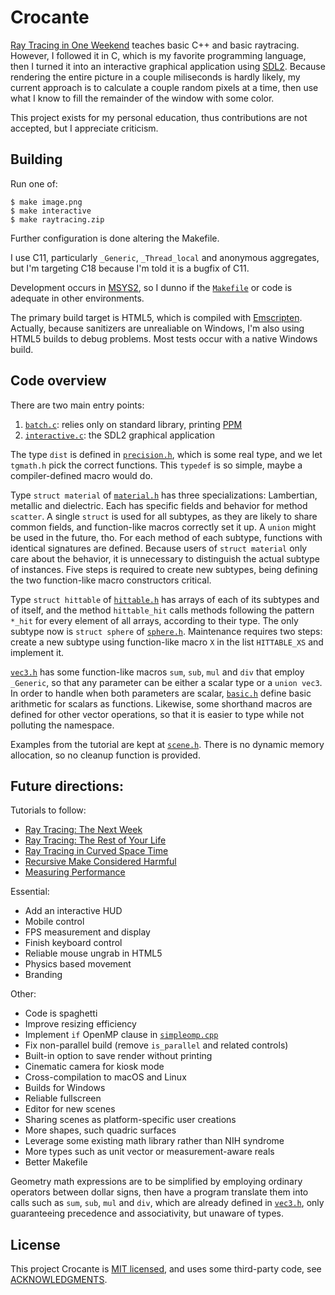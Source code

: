 # Crocante

[Ray Tracing in One Weekend](https://raytracing.github.io/books/raytracinginoneweekend.html)
teaches basic C++ and basic raytracing. However, I followed it in C,
which is my favorite programming language, then I turned it into an
interactive graphical application using [SDL2](https://libsdl.org/).
Because rendering the entire picture in a couple miliseconds is hardly
likely, my current approach is to calculate a couple random pixels at
a time, then use what I know to fill the remainder of the window with
some color.

This project exists for my personal education, thus contributions are
not accepted, but I appreciate criticism.

## Building

Run one of:

    $ make image.png
    $ make interactive
    $ make raytracing.zip

Further configuration is done altering the Makefile.

I use C11, particularly `_Generic`, `_Thread_local` and anonymous
aggregates, but I'm targeting C18 because I'm told it is a bugfix of
C11.

Development occurs in [MSYS2](https://www.msys2.org/), so I dunno if the
[`Makefile`](Makefile) or code is adequate in other environments.

The primary build target is HTML5, which is compiled with
[Emscripten](https://emscripten.org/). Actually, because sanitizers
are unrealiable on Windows, I'm also using HTML5 builds to debug
problems. Most tests occur with a native Windows build.

## Code overview

There are two main entry points:

1. [`batch.c`](batch.c): relies only on standard library, printing
   [PPM](https://en.wikipedia.org/wiki/Netpbm)
2. [`interactive.c`](interactive.c): the SDL2 graphical application

The type `dist` is defined in [`precision.h`](precision.h), which is
some real type, and we let `tgmath.h` pick the correct functions.
This `typedef` is so simple, maybe a compiler-defined macro would do.

Type `struct material` of [`material.h`](material.h) has three
specializations: Lambertian, metallic and dielectric. Each has
specific fields and behavior for method `scatter`. A single `struct`
is used for all subtypes, as they are likely to share common fields,
and function-like macros correctly set it up. A `union` might be used
in the future, tho. For each method of each subtype, functions with
identical signatures are defined. Because users of `struct material`
only care about the behavior, it is unnecessary to distinguish the
actual subtype of instances. Five steps is required to create new
subtypes, being defining the two function-like macro constructors
critical.

Type `struct hittable` of [`hittable.h`](hittable.h) has arrays of
each of its subtypes and of itself, and the method `hittable_hit`
calls methods following the pattern `*_hit` for every element of all
arrays, according to their type. The only subtype now is `struct
sphere` of [`sphere.h`](sphere.h). Maintenance requires two steps:
create a new subtype using function-like macro `X` in the list
`HITTABLE_XS` and implement it.

[`vec3.h`](vec3.h) has some function-like macros `sum`, `sub`, `mul`
and `div` that employ `_Generic`, so that any parameter can be either
a scalar type or a `union vec3`. In order to handle when both
parameters are scalar, [`basic.h`](basic.h) define basic arithmetic
for scalars as functions. Likewise, some shorthand macros are defined
for other vector operations, so that it is easier to type while not
polluting the namespace. 

Examples from the tutorial are kept at [`scene.h`](scene.h). There is
no dynamic memory allocation, so no cleanup function is provided.

## Future directions:

Tutorials to follow:

- [Ray Tracing: The Next Week](https://raytracing.github.io/books/RayTracingTheNextWeek.html)
- [Ray Tracing: The Rest of Your Life](https://raytracing.github.io/books/RayTracingTheRestOfYourLife.html)
- [Ray Tracing in Curved Space Time](http://locklessinc.com/articles/raytracing/)
- [Recursive Make Considered Harmful](https://grosskurth.ca/bib/1997/miller.pdf)
- [Measuring Performance](https://catlikecoding.com/unity/tutorials/basics/measuring-performance/#2)

Essential:

- Add an interactive HUD
- Mobile control
- FPS measurement and display
- Finish keyboard control
- Reliable mouse ungrab in HTML5
- Physics based movement
- Branding

Other:

- Code is spaghetti
- Improve resizing efficiency
- Implement `if` OpenMP clause in [`simpleomp.cpp`](simpleomp.cpp)
- Fix non-parallel build (remove `is_parallel` and related controls)
- Built-in option to save render without printing 
- Cinematic camera for kiosk mode
- Cross-compilation to macOS and Linux
- Builds for Windows
- Reliable fullscreen
- Editor for new scenes
- Sharing scenes as platform-specific user creations
- More shapes, such quadric surfaces
- Leverage some existing math library rather than NIH syndrome 
- More types such as unit vector or measurement-aware reals
- Better Makefile

Geometry math expressions are to be simplified by employing ordinary
operators between dollar signs, then have a program translate them
into calls such as `sum`, `sub`, `mul` and `div`, which are already
defined in [`vec3.h`](vec3.h), only guaranteeing precedence and
associativity, but unaware of types.

## License

This project Crocante is [MIT licensed](LICENSE), and uses some
third-party code, see [ACKNOWLEDGMENTS](ACKNOWLEDGMENTS).

